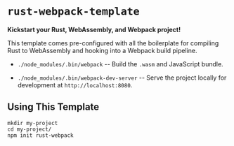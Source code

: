 # `rust-webpack-template`

**Kickstart your Rust, WebAssembly, and Webpack project!**

This template comes pre-configured with all the boilerplate for compiling Rust
to WebAssembly and hooking into a Webpack build pipeline.

* `./node_modules/.bin/webpack` -- Build the `.wasm` and JavaScript bundle.

* `./node_modules/.bin/webpack-dev-server` -- Serve the project locally for
  development at `http://localhost:8080`.


## Using This Template

```
mkdir my-project
cd my-project/
npm init rust-webpack
```
